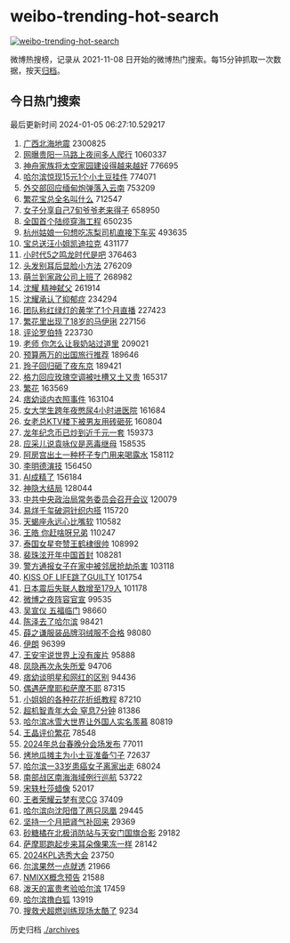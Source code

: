 # weibo-trending-hot-search

[![weibo-trending-hot-search](https://github.com/ameizi/weibo-trending-hot-search/actions/workflows/ci.yml/badge.svg)](https://github.com/ameizi/weibo-trending-hot-search/actions/workflows/ci.yml)

微博热搜榜，记录从 2021-11-08 日开始的微博热门搜索。每15分钟抓取一次数据，按天[归档](./archives)。

## 今日热门搜索

<!-- BEGIN --> 
最后更新时间 2024-01-05 06:27:10.529217 
1. [广西北海地震](https://s.weibo.com/weibo?q=%23%E5%B9%BF%E8%A5%BF%E5%8C%97%E6%B5%B7%E5%9C%B0%E9%9C%87%23&t=31&band_rank=1&Refer=top) 2300825
1. [网曝贵阳一马路上夜间多人爬行](https://s.weibo.com/weibo?q=%23%E7%BD%91%E6%9B%9D%E8%B4%B5%E9%98%B3%E4%B8%80%E9%A9%AC%E8%B7%AF%E4%B8%8A%E5%A4%9C%E9%97%B4%E5%A4%9A%E4%BA%BA%E7%88%AC%E8%A1%8C%23&t=31&band_rank=2&Refer=top) 1060337
1. [神舟家族将太空家园建设得越来越好](https://s.weibo.com/weibo?q=%23%E7%A5%9E%E8%88%9F%E5%AE%B6%E6%97%8F%E5%B0%86%E5%A4%AA%E7%A9%BA%E5%AE%B6%E5%9B%AD%E5%BB%BA%E8%AE%BE%E5%BE%97%E8%B6%8A%E6%9D%A5%E8%B6%8A%E5%A5%BD%23&t=31&band_rank=3&Refer=top) 776695
1. [哈尔滨惊现15元1个小土豆挂件](https://s.weibo.com/weibo?q=%23%E5%93%88%E5%B0%94%E6%BB%A8%E6%83%8A%E7%8E%B015%E5%85%831%E4%B8%AA%E5%B0%8F%E5%9C%9F%E8%B1%86%E6%8C%82%E4%BB%B6%23&t=31&band_rank=4&Refer=top) 774071
1. [外交部回应缅甸炮弹落入云南](https://s.weibo.com/weibo?q=%23%E5%A4%96%E4%BA%A4%E9%83%A8%E5%9B%9E%E5%BA%94%E7%BC%85%E7%94%B8%E7%82%AE%E5%BC%B9%E8%90%BD%E5%85%A5%E4%BA%91%E5%8D%97%23&t=31&band_rank=5&Refer=top) 753209
1. [繁花宝总全名叫什么](https://s.weibo.com/weibo?q=%E7%B9%81%E8%8A%B1%E5%AE%9D%E6%80%BB%E5%85%A8%E5%90%8D%E5%8F%AB%E4%BB%80%E4%B9%88&t=31&band_rank=6&Refer=top) 712547
1. [女子分享自己7旬爷爷老来得子](https://s.weibo.com/weibo?q=%23%E5%A5%B3%E5%AD%90%E5%88%86%E4%BA%AB%E8%87%AA%E5%B7%B17%E6%97%AC%E7%88%B7%E7%88%B7%E8%80%81%E6%9D%A5%E5%BE%97%E5%AD%90%23&t=31&band_rank=7&Refer=top) 658950
1. [全国首个陆缆穿海工程](https://s.weibo.com/weibo?q=%23%E5%85%A8%E5%9B%BD%E9%A6%96%E4%B8%AA%E9%99%86%E7%BC%86%E7%A9%BF%E6%B5%B7%E5%B7%A5%E7%A8%8B%23&t=31&band_rank=3&Refer=top) 650235
1. [杭州姑娘一句想吃冻梨司机直接下车买](https://s.weibo.com/weibo?q=%23%E6%9D%AD%E5%B7%9E%E5%A7%91%E5%A8%98%E4%B8%80%E5%8F%A5%E6%83%B3%E5%90%83%E5%86%BB%E6%A2%A8%E5%8F%B8%E6%9C%BA%E7%9B%B4%E6%8E%A5%E4%B8%8B%E8%BD%A6%E4%B9%B0%23&t=31&band_rank=50&Refer=top) 493635
1. [宝总送汪小姐凯迪拉克](https://s.weibo.com/weibo?q=%23%E5%AE%9D%E6%80%BB%E9%80%81%E6%B1%AA%E5%B0%8F%E5%A7%90%E5%87%AF%E8%BF%AA%E6%8B%89%E5%85%8B%23&t=31&band_rank=8&Refer=top) 431177
1. [小时代5之鸣龙时代是吧](https://s.weibo.com/weibo?q=%E5%B0%8F%E6%97%B6%E4%BB%A35%E4%B9%8B%E9%B8%A3%E9%BE%99%E6%97%B6%E4%BB%A3%E6%98%AF%E5%90%A7&t=31&band_rank=9&Refer=top) 376463
1. [头发别耳后显脸小方法](https://s.weibo.com/weibo?q=%E5%A4%B4%E5%8F%91%E5%88%AB%E8%80%B3%E5%90%8E%E6%98%BE%E8%84%B8%E5%B0%8F%E6%96%B9%E6%B3%95&t=31&band_rank=41&Refer=top) 276209
1. [萌兰到家政公司上班了](https://s.weibo.com/weibo?q=%23%E8%90%8C%E5%85%B0%E5%88%B0%E5%AE%B6%E6%94%BF%E5%85%AC%E5%8F%B8%E4%B8%8A%E7%8F%AD%E4%BA%86%23&t=31&band_rank=10&Refer=top) 268982
1. [沈耀 精神弑父](https://s.weibo.com/weibo?q=%E6%B2%88%E8%80%80%20%E7%B2%BE%E7%A5%9E%E5%BC%91%E7%88%B6&t=31&band_rank=13&Refer=top) 261914
1. [沈耀承认了抑郁症](https://s.weibo.com/weibo?q=%E6%B2%88%E8%80%80%E6%89%BF%E8%AE%A4%E4%BA%86%E6%8A%91%E9%83%81%E7%97%87&t=31&band_rank=11&Refer=top) 234294
1. [团队称红绿灯的黄学了1个月直播](https://s.weibo.com/weibo?q=%23%E5%9B%A2%E9%98%9F%E7%A7%B0%E7%BA%A2%E7%BB%BF%E7%81%AF%E7%9A%84%E9%BB%84%E5%AD%A6%E4%BA%861%E4%B8%AA%E6%9C%88%E7%9B%B4%E6%92%AD%23&t=31&band_rank=18&Refer=top) 227423
1. [繁花里出现了18岁的马伊琍](https://s.weibo.com/weibo?q=%23%E7%B9%81%E8%8A%B1%E9%87%8C%E5%87%BA%E7%8E%B0%E4%BA%8618%E5%B2%81%E7%9A%84%E9%A9%AC%E4%BC%8A%E7%90%8D%23&t=31&band_rank=12&Refer=top) 227156
1. [评论罗伯特](https://s.weibo.com/weibo?q=%E8%AF%84%E8%AE%BA%E7%BD%97%E4%BC%AF%E7%89%B9&t=31&band_rank=15&Refer=top) 223730
1. [老师 你怎么让我奶站过道里](https://s.weibo.com/weibo?q=%E8%80%81%E5%B8%88%20%E4%BD%A0%E6%80%8E%E4%B9%88%E8%AE%A9%E6%88%91%E5%A5%B6%E7%AB%99%E8%BF%87%E9%81%93%E9%87%8C&t=31&band_rank=14&Refer=top) 209021
1. [预算两万的出国旅行推荐](https://s.weibo.com/weibo?q=%E9%A2%84%E7%AE%97%E4%B8%A4%E4%B8%87%E7%9A%84%E5%87%BA%E5%9B%BD%E6%97%85%E8%A1%8C%E6%8E%A8%E8%8D%90&t=31&band_rank=16&Refer=top) 189646
1. [玲子回归砸了夜东京](https://s.weibo.com/weibo?q=%E7%8E%B2%E5%AD%90%E5%9B%9E%E5%BD%92%E7%A0%B8%E4%BA%86%E5%A4%9C%E4%B8%9C%E4%BA%AC&t=31&band_rank=17&Refer=top) 189421
1. [格力回应玫瑰空调被吐槽又土又贵](https://s.weibo.com/weibo?q=%23%E6%A0%BC%E5%8A%9B%E5%9B%9E%E5%BA%94%E7%8E%AB%E7%91%B0%E7%A9%BA%E8%B0%83%E8%A2%AB%E5%90%90%E6%A7%BD%E5%8F%88%E5%9C%9F%E5%8F%88%E8%B4%B5%23&t=31&band_rank=19&Refer=top) 165317
1. [繁花](https://s.weibo.com/weibo?q=%E7%B9%81%E8%8A%B1&t=31&band_rank=20&Refer=top) 163569
1. [痞幼谈内衣照事件](https://s.weibo.com/weibo?q=%23%E7%97%9E%E5%B9%BC%E8%B0%88%E5%86%85%E8%A1%A3%E7%85%A7%E4%BA%8B%E4%BB%B6%23&t=31&band_rank=21&Refer=top) 163104
1. [女大学生跨年夜憋尿4小时进医院](https://s.weibo.com/weibo?q=%23%E5%A5%B3%E5%A4%A7%E5%AD%A6%E7%94%9F%E8%B7%A8%E5%B9%B4%E5%A4%9C%E6%86%8B%E5%B0%BF4%E5%B0%8F%E6%97%B6%E8%BF%9B%E5%8C%BB%E9%99%A2%23&t=31&band_rank=22&Refer=top) 161684
1. [女老总KTV楼下被男友用砖砸死](https://s.weibo.com/weibo?q=%23%E5%A5%B3%E8%80%81%E6%80%BBKTV%E6%A5%BC%E4%B8%8B%E8%A2%AB%E7%94%B7%E5%8F%8B%E7%94%A8%E7%A0%96%E7%A0%B8%E6%AD%BB%23&t=31&band_rank=23&Refer=top) 160804
1. [龙年纪念币已炒到近千元一套](https://s.weibo.com/weibo?q=%23%E9%BE%99%E5%B9%B4%E7%BA%AA%E5%BF%B5%E5%B8%81%E5%B7%B2%E7%82%92%E5%88%B0%E8%BF%91%E5%8D%83%E5%85%83%E4%B8%80%E5%A5%97%23&t=31&band_rank=24&Refer=top) 159373
1. [应采儿说袁咏仪是恶毒继母](https://s.weibo.com/weibo?q=%23%E5%BA%94%E9%87%87%E5%84%BF%E8%AF%B4%E8%A2%81%E5%92%8F%E4%BB%AA%E6%98%AF%E6%81%B6%E6%AF%92%E7%BB%A7%E6%AF%8D%23&t=31&band_rank=25&Refer=top) 158535
1. [阿房宫出土一种杯子专门用来喝露水](https://s.weibo.com/weibo?q=%23%E9%98%BF%E6%88%BF%E5%AE%AB%E5%87%BA%E5%9C%9F%E4%B8%80%E7%A7%8D%E6%9D%AF%E5%AD%90%E4%B8%93%E9%97%A8%E7%94%A8%E6%9D%A5%E5%96%9D%E9%9C%B2%E6%B0%B4%23&t=31&band_rank=26&Refer=top) 158112
1. [李明德演技](https://s.weibo.com/weibo?q=%23%E6%9D%8E%E6%98%8E%E5%BE%B7%E6%BC%94%E6%8A%80%23&t=31&band_rank=27&Refer=top) 156450
1. [AI成精了](https://s.weibo.com/weibo?q=AI%E6%88%90%E7%B2%BE%E4%BA%86&t=31&band_rank=28&Refer=top) 156184
1. [神隐大结局](https://s.weibo.com/weibo?q=%E7%A5%9E%E9%9A%90%E5%A4%A7%E7%BB%93%E5%B1%80&t=31&band_rank=29&Refer=top) 128044
1. [中共中央政治局常务委员会召开会议](https://s.weibo.com/weibo?q=%23%E4%B8%AD%E5%85%B1%E4%B8%AD%E5%A4%AE%E6%94%BF%E6%B2%BB%E5%B1%80%E5%B8%B8%E5%8A%A1%E5%A7%94%E5%91%98%E4%BC%9A%E5%8F%AC%E5%BC%80%E4%BC%9A%E8%AE%AE%23&t=31&band_rank=30&Refer=top) 120079
1. [易烊千玺破洞针织内搭](https://s.weibo.com/weibo?q=%23%E6%98%93%E7%83%8A%E5%8D%83%E7%8E%BA%E7%A0%B4%E6%B4%9E%E9%92%88%E7%BB%87%E5%86%85%E6%90%AD%23&t=31&band_rank=31&Refer=top) 115720
1. [天蝎座永远心比嘴软](https://s.weibo.com/weibo?q=%E5%A4%A9%E8%9D%8E%E5%BA%A7%E6%B0%B8%E8%BF%9C%E5%BF%83%E6%AF%94%E5%98%B4%E8%BD%AF&t=31&band_rank=32&Refer=top) 110582
1. [王皓 你赶啥呀兄弟](https://s.weibo.com/weibo?q=%E7%8E%8B%E7%9A%93%20%E4%BD%A0%E8%B5%B6%E5%95%A5%E5%91%80%E5%85%84%E5%BC%9F&t=31&band_rank=33&Refer=top) 110247
1. [泰国女星夸赞王鹤棣很帅](https://s.weibo.com/weibo?q=%23%E6%B3%B0%E5%9B%BD%E5%A5%B3%E6%98%9F%E5%A4%B8%E8%B5%9E%E7%8E%8B%E9%B9%A4%E6%A3%A3%E5%BE%88%E5%B8%85%23&t=31&band_rank=34&Refer=top) 108992
1. [裴珠泫开年中国首封](https://s.weibo.com/weibo?q=%23%E8%A3%B4%E7%8F%A0%E6%B3%AB%E5%BC%80%E5%B9%B4%E4%B8%AD%E5%9B%BD%E9%A6%96%E5%B0%81%23&t=31&band_rank=20&Refer=top) 108281
1. [警方通报女子在家中被邻居抢劫杀害](https://s.weibo.com/weibo?q=%23%E8%AD%A6%E6%96%B9%E9%80%9A%E6%8A%A5%E5%A5%B3%E5%AD%90%E5%9C%A8%E5%AE%B6%E4%B8%AD%E8%A2%AB%E9%82%BB%E5%B1%85%E6%8A%A2%E5%8A%AB%E6%9D%80%E5%AE%B3%23&t=31&band_rank=35&Refer=top) 103118
1. [KISS OF LIFE跳了GUILTY](https://s.weibo.com/weibo?q=KISS%20OF%20LIFE%E8%B7%B3%E4%BA%86GUILTY&t=31&band_rank=36&Refer=top) 101754
1. [日本震后失联人数增至179人](https://s.weibo.com/weibo?q=%23%E6%97%A5%E6%9C%AC%E9%9C%87%E5%90%8E%E5%A4%B1%E8%81%94%E4%BA%BA%E6%95%B0%E5%A2%9E%E8%87%B3179%E4%BA%BA%23&t=31&band_rank=37&Refer=top) 101178
1. [微博之夜阵容官宣](https://s.weibo.com/weibo?q=%23%E5%BE%AE%E5%8D%9A%E4%B9%8B%E5%A4%9C%E9%98%B5%E5%AE%B9%E5%AE%98%E5%AE%A3%23&t=31&band_rank=38&Refer=top) 99535
1. [吴宣仪 五福临门](https://s.weibo.com/weibo?q=%E5%90%B4%E5%AE%A3%E4%BB%AA%20%E4%BA%94%E7%A6%8F%E4%B8%B4%E9%97%A8&t=31&band_rank=39&Refer=top) 98660
1. [陈泽去了哈尔滨](https://s.weibo.com/weibo?q=%E9%99%88%E6%B3%BD%E5%8E%BB%E4%BA%86%E5%93%88%E5%B0%94%E6%BB%A8&t=31&band_rank=40&Refer=top) 98421
1. [薛之谦服装品牌羽绒服不合格](https://s.weibo.com/weibo?q=%23%E8%96%9B%E4%B9%8B%E8%B0%A6%E6%9C%8D%E8%A3%85%E5%93%81%E7%89%8C%E7%BE%BD%E7%BB%92%E6%9C%8D%E4%B8%8D%E5%90%88%E6%A0%BC%23&t=31&band_rank=41&Refer=top) 98080
1. [伊朗](https://s.weibo.com/weibo?q=%23%E4%BC%8A%E6%9C%97%23&t=31&band_rank=42&Refer=top) 96399
1. [王安宇说世界上没有废片](https://s.weibo.com/weibo?q=%23%E7%8E%8B%E5%AE%89%E5%AE%87%E8%AF%B4%E4%B8%96%E7%95%8C%E4%B8%8A%E6%B2%A1%E6%9C%89%E5%BA%9F%E7%89%87%23&t=31&band_rank=12&Refer=top) 95888
1. [凤隐再次永失所爱](https://s.weibo.com/weibo?q=%E5%87%A4%E9%9A%90%E5%86%8D%E6%AC%A1%E6%B0%B8%E5%A4%B1%E6%89%80%E7%88%B1&t=31&band_rank=43&Refer=top) 94706
1. [痞幼谈明星和网红的区别](https://s.weibo.com/weibo?q=%23%E7%97%9E%E5%B9%BC%E8%B0%88%E6%98%8E%E6%98%9F%E5%92%8C%E7%BD%91%E7%BA%A2%E7%9A%84%E5%8C%BA%E5%88%AB%23&t=31&band_rank=31&Refer=top) 94436
1. [偶遇萨摩耶和萨摩不耶](https://s.weibo.com/weibo?q=%E5%81%B6%E9%81%87%E8%90%A8%E6%91%A9%E8%80%B6%E5%92%8C%E8%90%A8%E6%91%A9%E4%B8%8D%E8%80%B6&t=31&band_rank=44&Refer=top) 87315
1. [小姐姐的各种花花折纸教程](https://s.weibo.com/weibo?q=%E5%B0%8F%E5%A7%90%E5%A7%90%E7%9A%84%E5%90%84%E7%A7%8D%E8%8A%B1%E8%8A%B1%E6%8A%98%E7%BA%B8%E6%95%99%E7%A8%8B&t=31&band_rank=45&Refer=top) 87210
1. [超机智青年大会 窒息7分钟](https://s.weibo.com/weibo?q=%E8%B6%85%E6%9C%BA%E6%99%BA%E9%9D%92%E5%B9%B4%E5%A4%A7%E4%BC%9A%20%E7%AA%92%E6%81%AF7%E5%88%86%E9%92%9F&t=31&band_rank=46&Refer=top) 81386
1. [哈尔滨冰雪大世界让外国人实名羡慕](https://s.weibo.com/weibo?q=%23%E5%93%88%E5%B0%94%E6%BB%A8%E5%86%B0%E9%9B%AA%E5%A4%A7%E4%B8%96%E7%95%8C%E8%AE%A9%E5%A4%96%E5%9B%BD%E4%BA%BA%E5%AE%9E%E5%90%8D%E7%BE%A1%E6%85%95%23&t=31&band_rank=47&Refer=top) 80819
1. [王晶评价繁花](https://s.weibo.com/weibo?q=%23%E7%8E%8B%E6%99%B6%E8%AF%84%E4%BB%B7%E7%B9%81%E8%8A%B1%23&t=31&band_rank=29&Refer=top) 78548
1. [2024年总台春晚分会场发布](https://s.weibo.com/weibo?q=%232024%E5%B9%B4%E6%80%BB%E5%8F%B0%E6%98%A5%E6%99%9A%E5%88%86%E4%BC%9A%E5%9C%BA%E5%8F%91%E5%B8%83%23&t=31&band_rank=48&Refer=top) 77011
1. [烤地瓜摊主为小土豆准备勺子](https://s.weibo.com/weibo?q=%23%E7%83%A4%E5%9C%B0%E7%93%9C%E6%91%8A%E4%B8%BB%E4%B8%BA%E5%B0%8F%E5%9C%9F%E8%B1%86%E5%87%86%E5%A4%87%E5%8B%BA%E5%AD%90%23&t=31&band_rank=49&Refer=top) 72637
1. [哈尔滨一33岁患癌女子离家出走](https://s.weibo.com/weibo?q=%23%E5%93%88%E5%B0%94%E6%BB%A8%E4%B8%8033%E5%B2%81%E6%82%A3%E7%99%8C%E5%A5%B3%E5%AD%90%E7%A6%BB%E5%AE%B6%E5%87%BA%E8%B5%B0%23&t=31&band_rank=49&Refer=top) 68024
1. [南部战区南海海域例行巡航](https://s.weibo.com/weibo?q=%23%E5%8D%97%E9%83%A8%E6%88%98%E5%8C%BA%E5%8D%97%E6%B5%B7%E6%B5%B7%E5%9F%9F%E4%BE%8B%E8%A1%8C%E5%B7%A1%E8%88%AA%23&t=31&band_rank=38&Refer=top) 53722
1. [宋轶杜莎蜡像](https://s.weibo.com/weibo?q=%23%E5%AE%8B%E8%BD%B6%E6%9D%9C%E8%8E%8E%E8%9C%A1%E5%83%8F%23&t=31&band_rank=50&Refer=top) 52017
1. [王者荣耀云梦有灵CG](https://s.weibo.com/weibo?q=%23%E7%8E%8B%E8%80%85%E8%8D%A3%E8%80%80%E4%BA%91%E6%A2%A6%E6%9C%89%E7%81%B5CG%23&t=31&band_rank=48&Refer=top) 37409
1. [哈尔滨向沈阳借了两只凤凰](https://s.weibo.com/weibo?q=%23%E5%93%88%E5%B0%94%E6%BB%A8%E5%90%91%E6%B2%88%E9%98%B3%E5%80%9F%E4%BA%86%E4%B8%A4%E5%8F%AA%E5%87%A4%E5%87%B0%23&t=31&band_rank=33&Refer=top) 29445
1. [坚持一个月把肾气补回来](https://s.weibo.com/weibo?q=%E5%9D%9A%E6%8C%81%E4%B8%80%E4%B8%AA%E6%9C%88%E6%8A%8A%E8%82%BE%E6%B0%94%E8%A1%A5%E5%9B%9E%E6%9D%A5&t=31&band_rank=33&Refer=top) 29369
1. [砂糖橘在北极消防站与天安门国旗合影](https://s.weibo.com/weibo?q=%23%E7%A0%82%E7%B3%96%E6%A9%98%E5%9C%A8%E5%8C%97%E6%9E%81%E6%B6%88%E9%98%B2%E7%AB%99%E4%B8%8E%E5%A4%A9%E5%AE%89%E9%97%A8%E5%9B%BD%E6%97%97%E5%90%88%E5%BD%B1%23&t=31&band_rank=47&Refer=top) 29182
1. [萨摩耶跑起步来耳朵像果冻一样](https://s.weibo.com/weibo?q=%E8%90%A8%E6%91%A9%E8%80%B6%E8%B7%91%E8%B5%B7%E6%AD%A5%E6%9D%A5%E8%80%B3%E6%9C%B5%E5%83%8F%E6%9E%9C%E5%86%BB%E4%B8%80%E6%A0%B7&t=31&band_rank=50&Refer=top) 28142
1. [2024KPL选秀大会](https://s.weibo.com/weibo?q=%232024KPL%E9%80%89%E7%A7%80%E5%A4%A7%E4%BC%9A%23&t=31&band_rank=48&Refer=top) 23750
1. [尔滨果然一点就透](https://s.weibo.com/weibo?q=%23%E5%B0%94%E6%BB%A8%E6%9E%9C%E7%84%B6%E4%B8%80%E7%82%B9%E5%B0%B1%E9%80%8F%23&t=31&band_rank=44&Refer=top) 21966
1. [NMIXX概念预告](https://s.weibo.com/weibo?q=%23NMIXX%E6%A6%82%E5%BF%B5%E9%A2%84%E5%91%8A%23&t=31&band_rank=48&Refer=top) 21588
1. [泼天的富贵考验哈尔滨](https://s.weibo.com/weibo?q=%23%E6%B3%BC%E5%A4%A9%E7%9A%84%E5%AF%8C%E8%B4%B5%E8%80%83%E9%AA%8C%E5%93%88%E5%B0%94%E6%BB%A8%23&t=31&band_rank=47&Refer=top) 17459
1. [哈尔滨撸白狐](https://s.weibo.com/weibo?q=%E5%93%88%E5%B0%94%E6%BB%A8%E6%92%B8%E7%99%BD%E7%8B%90&t=31&band_rank=46&Refer=top) 13919
1. [搜救犬超燃训练现场太酷了](https://s.weibo.com/weibo?q=%23%E6%90%9C%E6%95%91%E7%8A%AC%E8%B6%85%E7%87%83%E8%AE%AD%E7%BB%83%E7%8E%B0%E5%9C%BA%E5%A4%AA%E9%85%B7%E4%BA%86%23&t=31&band_rank=50&Refer=top) 9234
<!-- END -->

历史归档 [./archives](./archives)

